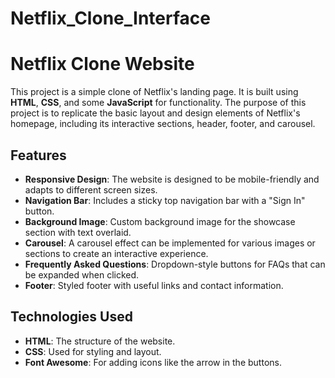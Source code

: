 # Netflix_Clone_Interface

# Netflix Clone Website

This project is a simple clone of Netflix's landing page. It is built using **HTML**, **CSS**, and some **JavaScript** for functionality. The purpose of this project is to replicate the basic layout and design elements of Netflix's homepage, including its interactive sections, header, footer, and carousel.

## Features

- **Responsive Design**: The website is designed to be mobile-friendly and adapts to different screen sizes.
- **Navigation Bar**: Includes a sticky top navigation bar with a "Sign In" button.
- **Background Image**: Custom background image for the showcase section with text overlaid.
- **Carousel**: A carousel effect can be implemented for various images or sections to create an interactive experience.
- **Frequently Asked Questions**: Dropdown-style buttons for FAQs that can be expanded when clicked.
- **Footer**: Styled footer with useful links and contact information.

## Technologies Used

- **HTML**: The structure of the website.
- **CSS**: Used for styling and layout.
- **Font Awesome**: For adding icons like the arrow in the buttons.

